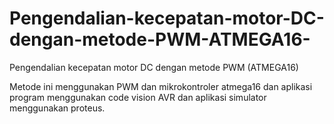 # Pengendalian-kecepatan-motor-DC-dengan-metode-PWM-ATMEGA16-
Pengendalian kecepatan motor DC dengan metode PWM (ATMEGA16)

Metode ini menggunakan PWM dan mikrokontroler atmega16
dan aplikasi program menggunakan code vision AVR
dan aplikasi simulator menggunakan proteus.
